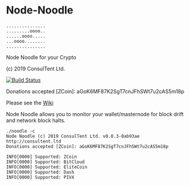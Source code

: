 # Node-Noodle
```
...............
.........oooo..
......oooo.....
...oooo........
...............
```

Node Noodle for your Crypto

(c) 2019 ConsulTent Ltd.

[![Build Status](https://travis-ci.org/ConsulTent/Node-Noodle.svg?branch=master)](https://travis-ci.org/ConsulTent/Node-Noodle) 

Donations accepted [ZCoin]: aGoK6MF87K2SgT7cnJFhSWt7u2cAS5m18p

Please see the [Wiki](https://github.com/ConsulTent/Node-Noodle/wiki)


Node Noodle allows you to monitor your wallet/masternode for block drift and network block halts.

```
./noodle -c
Node Noodle (c) 2019 ConsulTent Ltd. v0.0.3-0ab93ae
http://consultent.ltd
Donations accepted [ZCoin]: aGoK6MF87K2SgT7cnJFhSWt7u2cAS5m18p

INFO[0000] Supported: ZCoin                             
INFO[0000] Supported: BitCloud                          
INFO[0000] Supported: EliteCoin                         
INFO[0000] Supported: Dash                              
INFO[0000] Supported: PIVX
```                     
